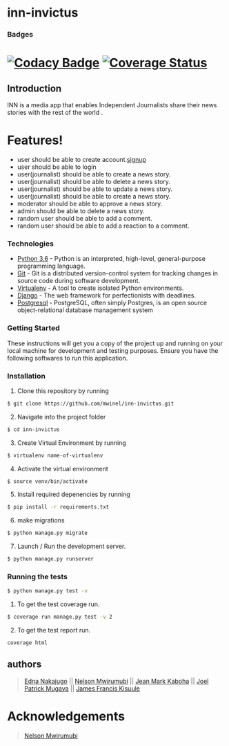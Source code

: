 # inn-invictus

### Badges
[![Codacy Badge](https://api.codacy.com/project/badge/Grade/9bda5b60dd824e34b4a308defb65af71)](https://www.codacy.com/app/3Nakajugo/inn-invictus?utm_source=github.com&amp;utm_medium=referral&amp;utm_content=mwinel/inn-invictus&amp;utm_campaign=Badge_Grade)
[![Coverage Status](https://coveralls.io/repos/github/sanya-kenneth/inn-invictus/badge.svg?branch=develop)](https://coveralls.io/github/sanya-kenneth/inn-invictus?branch=develop)
=======
## Introduction

INN is a media app that enables Independent Journalists share their news stories with the rest of the world .

# Features!

  - user should be able to create account.[signup](http://127.0.0.1:8000/api/v1/auth/signup/)
  - user should be able to login
  - user(journalist) should be able to create a news story.
  - user(journalist) should be able to delete a news story.
  - user(journalist) should be able to update a news story.
  - user(journalist) should be able to create a news story.
  - moderator should be able to approve a news story.
  - admin should be able to delete a news story.
  - random user should be able to add a comment.
  - random user should be able to add a reaction to a comment.

### Technologies
- [Python 3.6](https://www.python.org/) - Python is an interpreted, high-level, general-purpose programming language.
- [Git](https://git-scm.com/) - Git is a distributed version-control system for tracking changes in source code during software development.
- [Virtualenv](https://virtualenv.pypa.io/en/latest/) - A tool to create isolated Python environments.
- [Django](https://www.djangoproject.com/) - The web framework for perfectionists with deadlines.
- [Postgresql](https://www.postgresql.org/) - PostgreSQL, often simply Postgres, is an open source object-relational database management system

### Getting Started
These instructions will get you a copy of the project up and running on your local machine for development and testing purposes. Ensure you have the following softwares to run this application.

### Installation

1. Clone this repository by running
```sh 
$ git clone https://github.com/mwinel/inn-invictus.git
```
2. Navigate into the project folder
```sh
$ cd inn-invictus
```
3. Create  Virtual Environment by running
```sh
$ virtualenv name-of-virtualenv
```
4. Activate the virtual environment
```sh 
$ source venv/bin/activate
```
5. Install required depenencies by running
```sh 
$ pip install -r requirements.txt
```
6. make migrations
 ```sh 
 $ python manage.py migrate
 ```
7. Launch / Run the development server.
```sh
$ python manage.py runserver
```

### Running the tests
```sh
$ python manage.py test -v 
```
1. To get the test coverage run.
```sh
$ coverage run manage.py test -v 2
```
2. To get the test report run.
```sh
coverage html
```

authors
---
> [Edna Nakajugo](https://github.com/3Nakajugo) || 
> [Nelson Mwirumubi](https://github.com/mwinel) || 
> [Jean Mark Kaboha](https://github.com/KabohaJeanMark) || 
> [Joel Patrick Mugaya](https://github.com/PatrickMugayaJoel) || 
> [James Francis Kisuule](https://github.com/engjames)

# Acknowledgements
> [Nelson Mwirumubi](https://github.com/mwinel)


  




